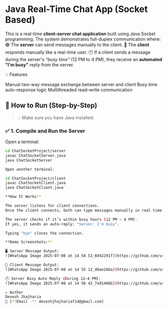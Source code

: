 # Java Real-Time Chat App (Socket Based)

This is a real-time **client-server chat application** built using Java Socket programming. The system demonstrates full-duplex communication where:
🟢 The **server** can send messages manually to the client.
🔵 The **client** responds manually like a real-time user.
🕐 If a client sends a message during the server's *"busy time"* (12 PM to 4 PM), they receive an **automated "I'm busy"** reply from the server.

💡 Features

Manual two-way message exchange between server and client
Busy time auto-response logic
Multithreaded read-write communication

## 🚀 How to Run (Step-by-Step)

> 💡 Make sure you have Java installed.

### ✅ 1. Compile and Run the Server

Open a terminal:

```bash
cd ChatSocketProject/server
javac ChatSocketServer.java
java ChatSocketServer

Open another terminal:

cd ChatSocketProject/client
javac ChatSocketClient.java
java ChatSocketClient.java

**How It Works**

The server listens for client connections.
Once the client connects, both can type messages manually in real time.

The server checks if it’s within busy hours (12 PM – 4 PM).
If yes, it sends an auto-reply: "Server: I'm busy".

Typing "bye" closes the connection.

**Demo Screenshots:**

🖥️ Server Message Output:
![WhatsApp Image 2025-07-08 at 14 54 53_6042291f](https://github.com/user-attachments/assets/c337c2f1-71f3-4d96-9b59-7e82caebf306)

💬 Client Message Output:
![WhatsApp Image 2025-07-08 at 14 55 12_d6ee266a](https://github.com/user-attachments/assets/614fb0c7-ae44-41bf-82fa-cf1c6b5a9c7d)

🕐 Server Busy Auto Reply (During 12–4 PM):
![WhatsApp Image 2025-07-08 at 14 56 42_7a91466b](https://github.com/user-attachments/assets/e95c9dd1-d812-40e3-ad19-6ef8d9d2b730)

✍️ Author
Devesh Jhajharia
📧 [**Email -** deveshjhajharia714@gmail.com]


